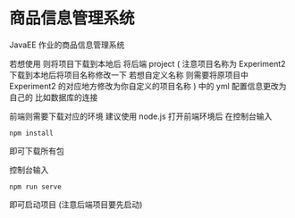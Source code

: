 # 商品信息管理系统

JavaEE 作业的商品信息管理系统 

若想使用 则将项目下载到本地后 将后端 project ( 注意项目名称为 Experiment2 下载到本地后将项目名称修改一下 若想自定义名称 则需要将原项目中 Experiment2 的对应地方修改为你自定义的项目名称 ) 中的 yml 配置信息更改为自己的 比如数据库的连接 

前端则需要下载对应的环境 建议使用 node.js 打开前端环境后 在控制台输入 

```
npm install
```

即可下载所有包

控制台输入

```
npm run serve
```

即可启动项目 (注意后端项目要先启动)

